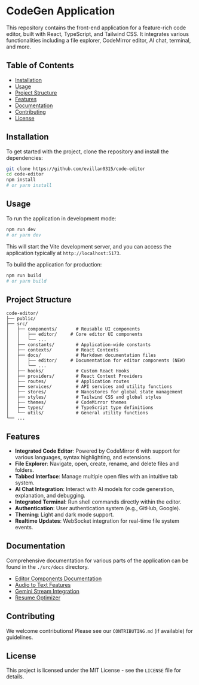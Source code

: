 # CodeGen Application

This repository contains the front-end application for a feature-rich code editor, built with React, TypeScript, and Tailwind CSS. It integrates various functionalities including a file explorer, CodeMirror editor, AI chat, terminal, and more.

## Table of Contents

- [Installation](#installation)
- [Usage](#usage)
- [Project Structure](#project-structure)
- [Features](#features)
- [Documentation](#documentation)
- [Contributing](#contributing)
- [License](#license)

## Installation

To get started with the project, clone the repository and install the dependencies:

```bash
git clone https://github.com/evillan0315/code-editor
cd code-editor
npm install
# or yarn install
```

## Usage

To run the application in development mode:

```bash
npm run dev
# or yarn dev
```

This will start the Vite development server, and you can access the application typically at `http://localhost:5173`.

To build the application for production:

```bash
npm run build
# or yarn build
```

## Project Structure

```
code-editor/
├── public/
├── src/
│   ├── components/       # Reusable UI components
│   │   ├── editor/     # Core editor UI components
│   │   └── ...
│   ├── constants/        # Application-wide constants
│   ├── contexts/         # React Contexts
│   ├── docs/             # Markdown documentation files
│   │   ├── editor/     # Documentation for editor components (NEW)
│   │   └── ...
│   ├── hooks/            # Custom React Hooks
│   ├── providers/        # React Context Providers
│   ├── routes/           # Application routes
│   ├── services/         # API services and utility functions
│   ├── stores/           # Nanostores for global state management
│   ├── styles/           # Tailwind CSS and global styles
│   ├── themes/           # CodeMirror themes
│   ├── types/            # TypeScript type definitions
│   └── utils/            # General utility functions
└── ...
```

## Features

- **Integrated Code Editor**: Powered by CodeMirror 6 with support for various languages, syntax highlighting, and extensions.
- **File Explorer**: Navigate, open, create, rename, and delete files and folders.
- **Tabbed Interface**: Manage multiple open files with an intuitive tab system.
- **AI Chat Integration**: Interact with AI models for code generation, explanation, and debugging.
- **Integrated Terminal**: Run shell commands directly within the editor.
- **Authentication**: User authentication system (e.g., GitHub, Google).
- **Theming**: Light and dark mode support.
- **Realtime Updates**: WebSocket integration for real-time file system events.

## Documentation

Comprehensive documentation for various parts of the application can be found in the `./src/docs` directory.

- [Editor Components Documentation](./src/docs/editor/index.md)
- [Audio to Text Features](./src/docs/audio-to-text.md)
- [Gemini Stream Integration](./src/docs/gemini-stream.md)
- [Resume Optimizer](./src/docs/resume.md)

## Contributing

We welcome contributions! Please see our `CONTRIBUTING.md` (if available) for guidelines.

## License

This project is licensed under the MIT License - see the `LICENSE` file for details.
